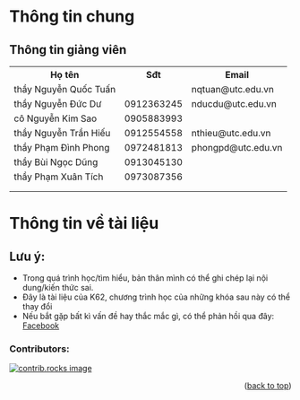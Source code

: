 # Thông tin chung 

## Thông tin giảng viên
<table>
    <tr>
        <th>Họ tên</th>
        <th>Sđt</th>
        <th>Email</th>
    </tr>
    <tr>
        <td>thầy Nguyễn Quốc Tuấn</td>
        <td></td>
        <td>nqtuan@utc.edu.vn</td>
    </tr>
    <tr>
        <td>thầy Nguyễn Đức Dư</td>
        <td>0912363245</td>
        <td>nducdu@utc.edu.vn</td>
    </tr>
    <tr>
        <td>cô Nguyễn Kim Sao</td>
        <td>0905883993</td>
        <td></td>
    </tr>
    <tr>
        <td>thầy Nguyễn Trần Hiếu</td>
        <td>0912554558</td>
        <td>nthieu@utc.edu.vn</td>
    </tr>
    <tr>
        <td>thầy Phạm Đình Phong</td>
        <td>0972481813</td>
        <td>phongpd@utc.edu.vn</td>
    </tr>
    <tr>
        <td>thầy Bùi Ngọc Dũng</td>
        <td>0913045130</td>
        <td></td>
    </tr>
    <tr>
        <td>thầy Phạm Xuân Tích</td>
        <td>0973087356</td>
        <td></td>
    </tr>
    <tr>
        <td></td>
        <td></td>
        <td></td>
    </tr>
    <tr>
        <td></td>
        <td></td>
        <td></td>
    </tr>
</table>

# Thông tin về tài liệu


## Lưu ý:
- Trong quá trình học/tìm hiểu, bản thân mình có thể ghi chép lại nội dung/kiến thức sai.
- Đây là tài liệu của K62, chương trình học của những khóa sau này có thể thay đổi
- Nếu bắt gặp bất kì vấn đề hay thắc mắc gì, có thể phản hồi qua đây: [Facebook](https://www.facebook.com/profile.php?id=61559188863257)


### Contributors:

<a href="https://github.com/NamPhuThuy/GTVT-Tai-Lieu/graphs/contributors">
  <img src="https://contrib.rocks/image?repo=NamPhuThuy/GTVT-Tai-Lieu" alt="contrib.rocks image" />
</a>

<p align="right">(<a href="#readme-top">back to top</a>)</p>
